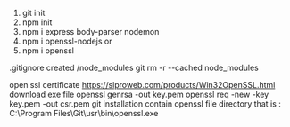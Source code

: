 1. git init
2. npm init
3. npm i express body-parser nodemon
4. npm i openssl-nodejs
or
5. npm i openssl

.gitignore created 
/node_modules
git rm -r --cached node_modules


open ssl certificate
https://slproweb.com/products/Win32OpenSSL.html
download exe file
openssl genrsa -out key.pem
openssl req -new -key key.pem -out csr.pem
git installation contain openssl file directory that is :
C:\Program Files\Git\usr\bin\openssl.exe


